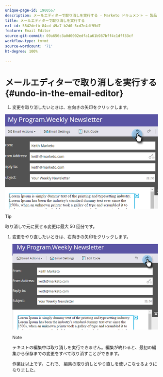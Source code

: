 ```yaml
---
unique-page-id: 1900567
description: メールエディターで取り消しを実行する - Marketo ドキュメント — 製品ドキュメント
title: メールエディターで取り消しを実行する
exl-id: 5542defb-84cd-49a7-b2d0-5cd7e4df95d7
feature: Email Editor
source-git-commit: 09a656c3a0d0002edfa1a61b987bff4c1dff33cf
workflow-type: tm+mt
source-wordcount: '71'
ht-degree: 100%

---
```


# メールエディターで取り消しを実行する {#undo-in-the-email-editor}

1. 変更を取り消したいときは、左向きの矢印をクリックします。

![](assets/one-2.png)

>[!TIP]
>
>取り消しで元に戻せる変更は最大 50 回分です。

1. 変更をやり直したいときは、右向きの矢印をクリックします。

   ![](assets/two-2.png)

   >[!NOTE]
   >
   >テキストの編集中は取り消しを実行できません。編集が終わると、最初の編集から保存までの変更をすべて取り消すことができます。

   作業は以上です。これで、 編集の取り消しとやり直しを使いこなせるようになりました。
